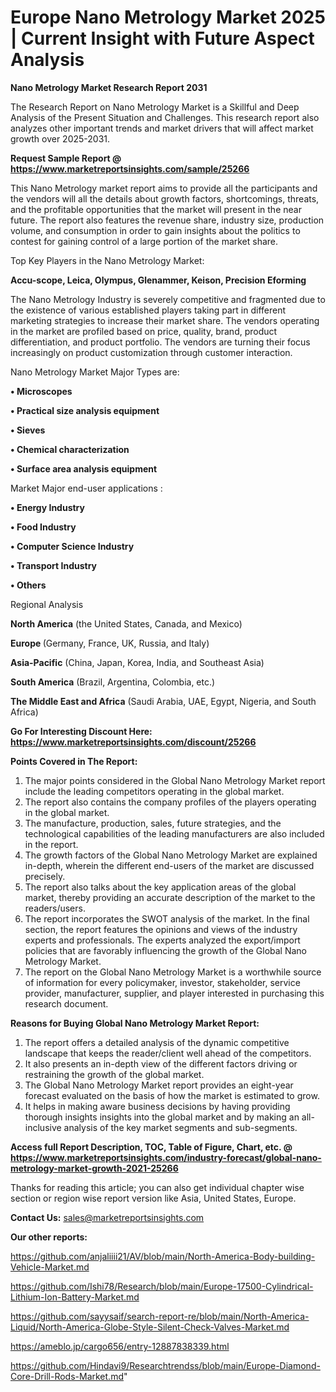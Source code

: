 # Europe Nano Metrology Market 2025 | Current Insight with Future Aspect Analysis

<strong>Nano Metrology Market Research Report 2031</strong>

The Research Report on Nano Metrology Market is a Skillful and Deep Analysis of the Present Situation and Challenges. This research report also analyzes other important trends and market drivers that will affect market growth over 2025-2031.

<strong>Request Sample Report @ <a href=https://www.marketreportsinsights.com/sample/25266>https://www.marketreportsinsights.com/sample/25266</a></strong>

This Nano Metrology market report aims to provide all the participants and the vendors will all the details about growth factors, shortcomings, threats, and the profitable opportunities that the market will present in the near future. The report also features the revenue share, industry size, production volume, and consumption in order to gain insights about the politics to contest for gaining control of a large portion of the market share.

Top Key Players in the Nano Metrology Market:

<strong>Accu-scope, Leica, Olympus, Glenammer, Keison, Precision Eforming</strong>

The Nano Metrology Industry is severely competitive and fragmented due to the existence of various established players taking part in different marketing strategies to increase their market share. The vendors operating in the market are profiled based on price, quality, brand, product differentiation, and product portfolio. The vendors are turning their focus increasingly on product customization through customer interaction.

Nano Metrology Market Major Types are:

<strong>• Microscopes

• Practical size analysis equipment

• Sieves

• Chemical characterization

• Surface area analysis equipment</strong>

Market Major end-user applications :

<strong>• Energy Industry

• Food Industry

• Computer Science Industry

• Transport Industry

• Others</strong>

Regional Analysis

</u><strong><b>North America</b></strong> (the United States, Canada, and Mexico)

<strong><b>Europe </b></strong>(Germany, France, UK, Russia, and Italy)

<strong><b>Asia-Pacific</b></strong> (China, Japan, Korea, India, and Southeast Asia)

<strong><b>South America</b></strong> (Brazil, Argentina, Colombia, etc.)

<strong><b>The Middle East and Africa</b></strong> (Saudi Arabia, UAE, Egypt, Nigeria, and South Africa)

<strong>Go For Interesting Discount Here: <a href=https://www.marketreportsinsights.com/discount/25266>https://www.marketreportsinsights.com/discount/25266</a></strong>

<strong>Points Covered in The Report:</strong>
<ol>
  <li>The major points considered in the Global Nano Metrology Market report include the leading competitors operating in the global market.</li>
  <li>The report also contains the company profiles of the players operating in the global market.</li>
  <li>The manufacture, production, sales, future strategies, and the technological capabilities of the leading manufacturers are also included in the report.</li>
  <li>The growth factors of the Global Nano Metrology Market are explained in-depth, wherein the different end-users of the market are discussed precisely.</li>
  <li>The report also talks about the key application areas of the global market, thereby providing an accurate description of the market to the readers/users.</li>
  <li>The report incorporates the SWOT analysis of the market. In the final section, the report features the opinions and views of the industry experts and professionals. The experts analyzed the export/import policies that are favorably influencing the growth of the Global Nano Metrology Market.</li>
  <li>The report on the Global Nano Metrology Market is a worthwhile source of information for every policymaker, investor, stakeholder, service provider, manufacturer, supplier, and player interested in purchasing this research document.</li>
</ol>
<strong>Reasons for Buying Global Nano Metrology Market Report:</strong>

<ol>
  <li>The report offers a detailed analysis of the dynamic competitive landscape that keeps the reader/client well ahead of the competitors.</li>
  <li>It also presents an in-depth view of the different factors driving or restraining the growth of the global market.</li>
  <li>The Global Nano Metrology Market report provides an eight-year forecast evaluated on the basis of how the market is estimated to grow.</li>
  <li>It helps in making aware business decisions by having providing thorough insights insights into the global market and by making an all-inclusive analysis of the key market segments and sub-segments.</li>
</ol>
<strong>Access full Report Description, TOC, Table of Figure, Chart, etc. @ <a href=https://www.marketreportsinsights.com/industry-forecast/global-nano-metrology-market-growth-2021-25266>https://www.marketreportsinsights.com/industry-forecast/global-nano-metrology-market-growth-2021-25266</a></strong>


Thanks for reading this article; you can also get individual chapter wise section or region wise report version like Asia, United States, Europe.

<strong>Contact Us:</strong>
sales@marketreportsinsights.com

<strong>Our other reports:</strong>

<a href=https://github.com/anjaliiii21/AV/blob/main/North-America-Body-building-Vehicle-Market.md>https://github.com/anjaliiii21/AV/blob/main/North-America-Body-building-Vehicle-Market.md</a>

<a href=https://github.com/Ishi78/Research/blob/main/Europe-17500-Cylindrical-Lithium-Ion-Battery-Market.md>https://github.com/Ishi78/Research/blob/main/Europe-17500-Cylindrical-Lithium-Ion-Battery-Market.md</a>

<a href=https://github.com/sayysaif/search-report-re/blob/main/North-America-Liquid/North-America-Globe-Style-Silent-Check-Valves-Market.md>https://github.com/sayysaif/search-report-re/blob/main/North-America-Liquid/North-America-Globe-Style-Silent-Check-Valves-Market.md</a>

<a href=https://ameblo.jp/cargo656/entry-12887838339.html>https://ameblo.jp/cargo656/entry-12887838339.html</a>

<a href=https://github.com/Hindavi9/Researchtrendss/blob/main/Europe-Diamond-Core-Drill-Rods-Market.md>https://github.com/Hindavi9/Researchtrendss/blob/main/Europe-Diamond-Core-Drill-Rods-Market.md</a>"

